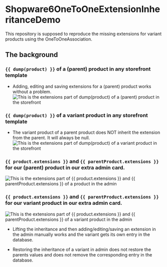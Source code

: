 # Shopware6OneToOneExtensionInheritanceDemo
This repository is supposed to reproduce the missing extensions for variant products using the OneToOneAssociation.

## The background

### ```{{ dump(product) }}``` of a (parent) product in any storefront template
- Adding, editing and saving extensions for a (parent) product works without a problem.
![This is the extensions part of dump(product) of a (parent) product in the storefront](https://imgur.com/lg8lKcI)

### ```{{ dump(product) }}``` of a variant product in any storefront template
- The variant product of a parent product does NOT inherit the extension from the parent. It will always be null.
![This is the extensions part of dump(product) of a variant product in the storefront](https://imgur.com/3TDdi1l)

### ```{{ product.extensions }}``` and ```{{ parentProduct.extensions }}``` for our (parent) product in our extra admin card.
![This is the extensions part of {{ product.extensions }} and {{ parentProduct.extensions }} of a product in the admin](https://imgur.com/3TDdi1l)

### ```{{ product.extensions }}``` and ```{{ parentProduct.extensions }}``` for our variant product in our extra admin card.
![This is the extensions part of {{ product.extensions }} and {{ parentProduct.extensions }} of a variant product in the admin](https://imgur.com/3TDdi1l)
    
- Lifting the inheritance and then adding/editing/saving an extension in the admin manually works and the variant gets its own entry in the database.

- Restoring the inheritance of a variant in admin does not restore the parents values and does not remove the corresponding entry in the database.
